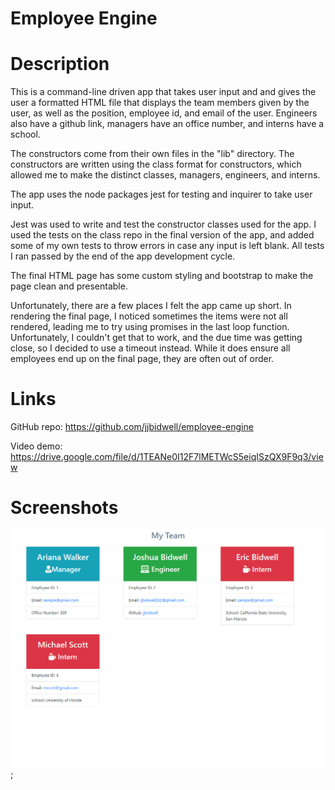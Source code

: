# Employee Engine

# Description
This is a command-line driven app that takes user input and and gives the user a formatted HTML file that displays the team members given by the user, as well as the position, employee id, and email of the user. Engineers also have a github link, managers have an office number, and interns have a school.  

The constructors come from their own files in the "lib" directory. The constructors are written using the class format for constructors, which allowed me to make the distinct classes, managers, engineers, and interns.

The app uses the node packages jest for testing and inquirer to take user input. 

Jest was used to write and test the constructor classes used for the app. I used the tests on the class repo in the final version of the app, and added some of my own tests to throw errors in case any input is left blank. All tests I ran passed by the end of the app development cycle. 

The final HTML page has some custom styling and bootstrap to make the page clean and presentable. 

Unfortunately, there are a few places I felt the app came up short. In rendering the final page, I noticed sometimes the items were not all rendered, leading me to try using promises in the last loop function. Unfortunately, I couldn't get that to work, and the due time was getting close, so I decided to use a timeout instead. While it does ensure all employees end up on the final page, they are often out of order. 


# Links 
GitHub repo: https://github.com/jjbidwell/employee-engine  

Video demo: https://drive.google.com/file/d/1TEANe0I12F7lMETWcS5eiqISzQX9F9q3/view

# Screenshots

![Sample html site](./assets/images/team.png);

